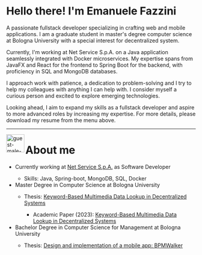 
<h1>Hello there! I'm Emanuele Fazzini</h1>

<p>A passionate fullstack developer specializing in crafting web and mobile applications. I am a graduate student in master's degree computer science at Bologna University with a special interest for decentralized system.</p>

<p>Currently, I'm working at Net Service S.p.A. on a Java application seamlessly integrated with Docker microservices. My expertise spans from JavaFX and React for the frontend to Spring Boot for the backend, with proficiency in SQL and MongoDB databases.</p>

<p>I approach work with patience, a dedication to problem-solving and I try to help my colleagues with anything I can help with. I consider myself a curious person and excited to explore emerging technologies.</p>

<p>Looking ahead, I aim to expand my skills as a fullstack developer and aspire to more advanced roles by increasing my expertise. For more details, please download my resume from the menu above.</p>

<hr/>

<img align="left" width="48" height="48" src="https://img.icons8.com/fluency/48/guest-male--v1.png" alt="guest-male--v1"/>
<h1>About me</h1>
<ul>
    <li>Currently working at <a href="https://www.netservice.eu/en/">Net Service S.p.A.</a> as Software Developer</li>
    <ul>
        <li>Skills: Java, Spring-boot, MongoDB, SQL, Docker</li>
    </ul>
    <li>Master Degree in Computer Science at Bologna University</li>
    <ul>
        <li>Thesis: <a href="https://amslaurea.unibo.it/27598/">Keyword-Based Multimedia Data Lookup in Decentralized Systems</a></li>
        <ul>
            <li>Academic Paper (2023): <a href="https://ieeexplore.ieee.org/document/10286930">Keyword-Based Multimedia Data Lookup in Decentralized Systems</a></li>
        </ul>
    </ul>
    <li>Bachelor Degree in Computer Science for Management at Bologna University</li>
    <ul>
        <li>Thesis: <a href="https://amslaurea.unibo.it/21589/">Design and implementation of a mobile app: BPMWalker</a></li>
    </ul>
</ul>
